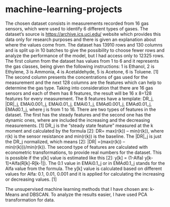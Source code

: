 # machine-learning-projects
  The chosen dataset consists in measurements recorded from 16 gas sensors, which were used to identify 6 different types of gases. The dataset’s source is https://archive.ics.uci.edu/ website which provides this data only for research purposes and there is given an explanation about where the values come from. The dataset has 13910 rows and 130 columns and is split up in 10 batches to give the possibility to choose fewer rows and analyze the performance of the model, but I had access only to 12325 rows.										The first column from the dataset has values from 1 to 6 and it represents the gas classes, being given the following instructions: 1 is Ethanol, 2 is Ethylene, 3 is Ammonia, 4 is Acetaldehyde, 5 is Acetone, 6 is Toluene. [1] The second column presents the concentrations of gas used for the measurement and the next 128 columns are the features which can help to determine the gas type. Taking into consideration that there are 16 gas sensors and each of them has 8 features, the result will be 16 x 8=128 features for every measurement. The 8 features have a template: DR_j, |DR|_j,  EMAi0.001_j, EMAi0.01_j, EMAi0.1_j, EMAd0.001_j, EMAd0.01_j, EMAd0.1_j, where j is from 1 to 16.  									There are two types of features in the dataset. The first has the steady features and the second one has the dynamic ones, where are included the increasing and the decreasing measurements. [1] DR_j is the “steady state feature” measured at the k moment and calculated by the formula [2]: DR= max(r(k)) – min(r(k)), where r(k) is the sensor resistance and min(r(k)) is the baseline. The |DR|_j is just the DR_j normalized, which means [2]: |DR|
=(max(r(k)) – min(r(k)))/min(r(k)). The second type of features are calculated with econometric transformations, to provide real numbers for the dataset. This is possible if the y[k] value is estimated like this [2]: y[k] = (1-Alfa) y[k-1]+Alfa(R[k]-R[k-1]). The 0.1 value in EMAi0.1_j or in EMAd0.1_j stands for the Alfa value from the formula. The y[k] value is calculated based on different values for Alfa: 0.1, 0.01, 0.001 and it is applied for calculating the increasing or decreasing values. [1]	


The unsupervised machine learning methods that I have chosen are: k-Means and DBSCAN. To analyze the results easier, I have used PCA transformation for data. 
